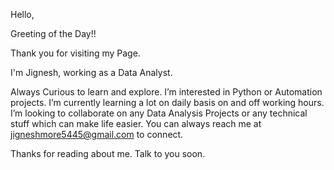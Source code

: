 Hello, 

Greeting of the Day!!

Thank you for visiting my Page.

I'm Jignesh, working as a Data Analyst.

Always Curious to learn and explore. I’m interested in Python or Automation projects.
I’m currently learning a lot on daily basis on and off working hours.
I’m looking to collaborate on any Data Analysis Projects or any technical stuff which can make life easier.
You can always reach me at jigneshmore5445@gmail.com to connect.

Thanks for reading about me.
Talk to you soon.
